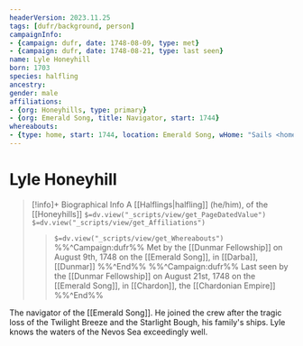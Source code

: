 ```yaml
---
headerVersion: 2023.11.25
tags: [dufr/background, person]
campaignInfo: 
- {campaign: dufr, date: 1748-08-09, type: met}
- {campaign: dufr, date: 1748-08-21, type: last seen}
name: Lyle Honeyhill
born: 1703
species: halfling
ancestry:
gender: male
affiliations: 
- {org: Honeyhills, type: primary}
- {org: Emerald Song, title: Navigator, start: 1744}
whereabouts: 
- {type: home, start: 1744, location: Emerald Song, wHome: "Sails <home:qr>"}
---
```

# Lyle Honeyhill
>[!info]+ Biographical Info
> A [[Halflings|halfling]] (he/him), of the [[Honeyhills]]
> `$=dv.view("_scripts/view/get_PageDatedValue")`
> `$=dv.view("_scripts/view/get_Affiliations")`
>> `$=dv.view("_scripts/view/get_Whereabouts")`
>> %%^Campaign:dufr%% Met by the [[Dunmar Fellowship]] on August 9th, 1748 on the [[Emerald Song]], in [[Darba]], [[Dunmar]] %%^End%%
>> %%^Campaign:dufr%% Last seen by the [[Dunmar Fellowship]] on August 21st, 1748 on the [[Emerald Song]], in [[Chardon]], the [[Chardonian Empire]] %%^End%%

The navigator of the [[Emerald Song]]. He joined the crew after the tragic loss of the Twilight Breeze and the Starlight Bough, his family's ships. Lyle knows the waters of the Nevos Sea exceedingly well. 
